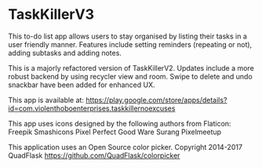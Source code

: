 # TaskKillerV3

This to-do list app allows users to stay organised by listing their tasks in a user friendly manner. Features include setting reminders (repeating or not), adding subtasks and adding notes.

This is a majorly refactored version of TaskKillerV2. Updates include a more robust backend by using recycler view and room. Swipe to delete and undo snackbar have been added for enhanced UX.

This app is available at: https://play.google.com/store/apps/details?id=com.violenthoboenterprises.taskkillernoexcuses

This app uses icons designed by the following authors from Flaticon:
Freepik
Smashicons
Pixel Perfect
Good Ware
Surang
Pixelmeetup

This application uses an Open Source color picker.
Copyright 2014-2017 QuadFlask
https://github.com/QuadFlask/colorpicker

